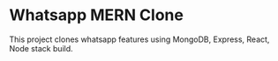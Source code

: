 # Whatsapp MERN Clone

This project clones whatsapp features using MongoDB, Express, React, Node stack build.